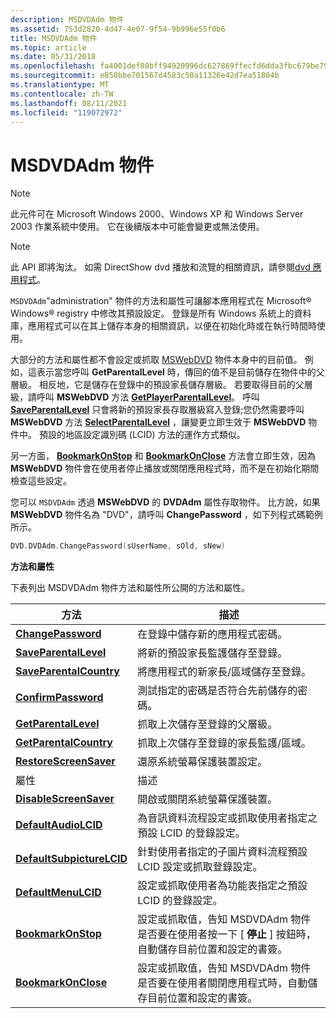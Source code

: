 ```yaml
---
description: MSDVDAdm 物件
ms.assetid: 753d2820-4d47-4e07-9f54-9b996e55f0b6
title: MSDVDAdm 物件
ms.topic: article
ms.date: 05/31/2018
ms.openlocfilehash: fa4001def80bff94920996dc627869ffecfd6dda3fbc679be79f2b321ac33a1b
ms.sourcegitcommit: e858bbe701567d4583c50a11326e42d7ea51804b
ms.translationtype: MT
ms.contentlocale: zh-TW
ms.lasthandoff: 08/11/2021
ms.locfileid: "119072972"
---
```

# <a name="msdvdadm-object"></a>MSDVDAdm 物件

> [!Note]  
> 此元件可在 Microsoft Windows 2000、Windows XP 和 Windows Server 2003 作業系統中使用。 它在後續版本中可能會變更或無法使用。

 

> [!Note]  
> 此 API 即將淘汰。 如需 DirectShow dvd 播放和流覽的相關資訊，請參閱[dvd 應用程式](dvd-applications.md)。

 

`MSDVDAdm`"administration" 物件的方法和屬性可讓腳本應用程式在 Microsoft® Windows® registry 中修改其預設設定。 登錄是所有 Windows 系統上的資料庫，應用程式可以在其上儲存本身的相關資訊，以便在初始化時或在執行時間時使用。

大部分的方法和屬性都不會設定或抓取 [MSWebDVD](mswebdvd-object.md) 物件本身中的目前值。 例如，這表示當您呼叫 **GetParentalLevel** 時，傳回的值不是目前儲存在物件中的父層級。 相反地，它是儲存在登錄中的預設家長儲存層級。 若要取得目前的父層級，請呼叫 **MSWebDVD** 方法 [**GetPlayerParentalLevel**](getplayerparentallevel-method.md)。 呼叫 [**SaveParentalLevel**](saveparentallevel-method.md) 只會將新的預設家長存取層級寫入登錄;您仍然需要呼叫 **MSWebDVD** 方法 [**SelectParentalLevel**](selectparentallevel-method.md) ，讓變更立即生效于 **MSWebDVD** 物件中。 預設的地區設定識別碼 (LCID) 方法的運作方式類似。

另一方面， [**BookmarkOnStop**](bookmarkonstop-property.md) 和 [**BookmarkOnClose**](bookmarkonclose-property.md) 方法會立即生效，因為 **MSWebDVD** 物件會在使用者停止播放或關閉應用程式時，而不是在初始化期間檢查這些設定。

您可以 `MSDVDAdm` 透過 **MSWebDVD** 的 **DVDAdm** 屬性存取物件。 比方說，如果 **MSWebDVD** 物件名為 "DVD"，請呼叫 **ChangePassword** ，如下列程式碼範例所示。


```C++
DVD.DVDAdm.ChangePassword(sUserName, sOld, sNew)
```



**方法和屬性**

下表列出 MSDVDAdm 物件方法和屬性所公開的方法和屬性。



| 方法                                                          | 描述                                                                                                                                                                      |
|-----------------------------------------------------------------|----------------------------------------------------------------------------------------------------------------------------------------------------------------------------------|
| [**ChangePassword**](changepassword-method.md)                 | 在登錄中儲存新的應用程式密碼。                                                                                                                                |
| [**SaveParentalLevel**](saveparentallevel-method.md)           | 將新的預設家長監護儲存至登錄。                                                                                                                              |
| [**SaveParentalCountry**](saveparentalcountry-method.md)       | 將應用程式的新家長/區域儲存至登錄。                                                                                                             |
| [**ConfirmPassword**](confirmpassword-method.md)               | 測試指定的密碼是否符合先前儲存的密碼。                                                                                                      |
| [**GetParentalLevel**](getparentallevel-method.md)             | 抓取上次儲存至登錄的父層級。                                                                                                                |
| [**GetParentalCountry**](getparentalcountry-method.md)         | 抓取上次儲存至登錄的家長監護/區域。                                                                                                       |
| [**RestoreScreenSaver**](restorescreensaver-method.md)         | 還原系統螢幕保護裝置設定。                                                                                                                                       |
| 屬性                                                        | 描述                                                                                                                                                                      |
| [**DisableScreenSaver**](disablescreensaver-property.md)       | 開啟或關閉系統螢幕保護裝置。                                                                                                                                         |
| [**DefaultAudioLCID**](defaultaudiolcid-property.md)           | 為音訊資料流程設定或抓取使用者指定之預設 LCID 的登錄設定。                                                                                 |
| [**DefaultSubpictureLCID**](defaultsubpicturelcid-property.md) | 針對使用者指定的子圖片資料流程預設 LCID 設定或抓取登錄設定。                                                                            |
| [**DefaultMenuLCID**](defaultmenulcid-property.md)             | 設定或抓取使用者為功能表指定之預設 LCID 的登錄設定。                                                                                            |
| [**BookmarkOnStop**](bookmarkonstop-property.md)               | 設定或抓取值，告知 MSDVDAdm 物件是否要在使用者按一下 [ **停止** ] 按鈕時，自動儲存目前位置和設定的書簽。 |
| [**BookmarkOnClose**](bookmarkonclose-property.md)             | 設定或抓取值，告知 MSDVDAdm 物件是否要在使用者關閉應用程式時，自動儲存目前位置和設定的書簽。     |



 

 

 



